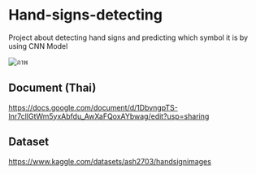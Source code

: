 # Hand-signs-detecting
Project about detecting hand signs and predicting which symbol it is by using CNN Model

![ภาพ](https://user-images.githubusercontent.com/76035337/205824446-dbe95fc7-58c6-46c7-b494-14bdfeeb5c8f.png)


## Document (Thai)
https://docs.google.com/document/d/1DbvngpTS-lnr7clIGtWm5yxAbfdu_AwXaFQoxAYbwag/edit?usp=sharing

## Dataset
https://www.kaggle.com/datasets/ash2703/handsignimages


